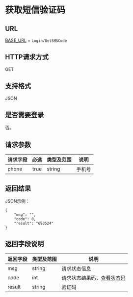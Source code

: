 # 获取短信验证码

## URL
[BASE_URL](..) + `Login/GetSMSCode`

## HTTP请求方式
GET

## 支持格式
JSON

## 是否需要登录
否。

## 请求参数
| 请求字段 | 必选 | 类型及范围 | 说明 |
| -------- | :--: | ---------- | ---- |
| phone | true | string | 手机号 |

## 返回结果
JSON示例：
```
{
    "msg": "",
    "code": 0,
    "result": "683524"
}
```

## 返回字段说明
| 返回字段 | 类型及范围 | 说明 |
| -------- | ---------- | ---- |
| msg | string | 请求状态信息 |
| code | int | 请求状态结果码，[查看状态码](../状态结果码/index.html) |
| result | string | 验证码 |
